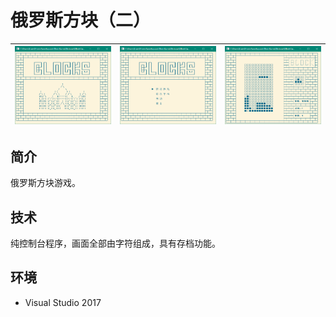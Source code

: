 # 俄罗斯方块（二）

| ![](blockgame1.png)  | ![](blockgame2.png)  |  ![](blockgame3.png) |
|---|---|---|

## 简介

俄罗斯方块游戏。

## 技术

纯控制台程序，画面全部由字符组成，具有存档功能。

## 环境

* Visual Studio 2017